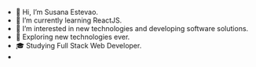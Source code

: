 - 👋 Hi, I’m Susana Estevao.
- 🔭 I’m currently learning ReactJS.
- 👀 I’m interested in new technologies and developing software solutions.
- 🤔 Exploring new technologies ever.
- 🎓 Studying Full Stack Web Developer.
- 
<!---
susanaestevao/susanaestevao is a ✨ special ✨ repository because its `README.md` (this file) appears on your GitHub profile.
You can click the Preview link to take a look at your changes.
--->
